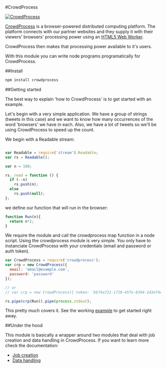 #CrowdProcess

[![CrowdProcess](https://crowdprocess.com/img/crowdprocess-logo-symbol.svg)](https://crowdprocess.com/)

[CrowdProcess](https://crowdprocess.com/) is a browser-powered distributed computing platform.
The platform connects with our partner websites and they supply it with their viewers' browsers' processing power using an [HTML5 Web Worker](https://developer.mozilla.org/en-US/docs/Web/Guide/Performance/Using_web_workers).

CrowdProcess then makes that processing power available to it's users.

With this module you can write node programs programatically for CrowdProcess.

##Install

```javascript
npm install crowdprocess
```

##Getting started

The best way to explain 'how to CrowdProcess' is to get started with an example.

Let's begin with a very simple application. We have a group of strings (tweets in this case) and we want to
know how many occurrences of the word 'browsers' we have in each. Also, we have a lot of tweets so we'll be using
CrowdProcess to speed up the count.

We begin with a Readable stream:

```javascript

var Readable = require('stream').Readable;
var rs = Readable();

var n = 100;

rs._read = function () {
  if (--n)
    rs.push(n);
  else
    rs.push(null);
};
```

we define our function that will run in the browser:

```javascript
function Run(n){
  return n*2;
}

```

We require the module and call the crowdprocess map function in a node script. Using the crowdprocess module is very simple.
You only have to instanciate CrowdProcess with your credentials (email and password or auth token).

```javascript
var CrowdProcess = require('crowdprocess');
var crp = new CrowdProcess({
  email: 'email@example.com',
  password: 'password'
});

// or
// var crp = new CrowdProcess({ token: 'bb74a721-1728-45fe-8394-2d3ef4e0ac82' });

rs.pipe(crp(Run)).pipe(process.stdout);
```

This pretty much covers it. See the working [example](https://github.com/CrowdProcess/node-crowdprocess/blob/master/example/example.js) to get started right away.

##Under the hood

This module is basically a wrapper around two modules that deal with job creation and
data handling in CrowdProcess. If you want to learn more check the documentation:
* [Job creation](https://github.com/CrowdProcess/crp-job-client)
* [Data handling](https://github.com/CrowdProcess/crp-stream-client)
